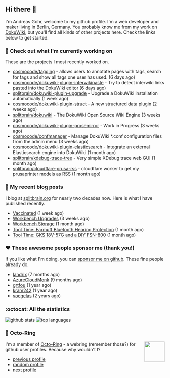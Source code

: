 ## Hi there :wave:

I'm Andreas Gohr, welcome to my github profile. I'm a web developer and maker living in Berlin, Germany. You probably know me from my work on [DokuWiki](https://github.com/splitbrain/dokuwiki), but you'll find all kinds of other projects here. Check the links below to get started.

### :hammer: Check out what I'm currently working on

These are the projects I most recently worked on.


- [cosmocode/tagging](https://github.com/cosmocode/tagging) - allows users to annotate pages with tags, search for tags and show all tags one user has used. (6 days ago)
- [cosmocode/dokuwiki-plugin-interwikipaste](https://github.com/cosmocode/dokuwiki-plugin-interwikipaste) - Try to detect interwiki links pasted into the DokuWiki editor (6 days ago)
- [splitbrain/dokuwiki-plugin-upgrade](https://github.com/splitbrain/dokuwiki-plugin-upgrade) - Upgrade a DokuWiki installation automatically (1 week ago)
- [cosmocode/dokuwiki-plugin-struct](https://github.com/cosmocode/dokuwiki-plugin-struct) - A new structured data plugin (2 weeks ago)
- [splitbrain/dokuwiki](https://github.com/splitbrain/dokuwiki) - The DokuWiki Open Source Wiki Engine (3 weeks ago)
- [cosmocode/dokuwiki-plugin-prosemirror](https://github.com/cosmocode/dokuwiki-plugin-prosemirror) - Work in Progress (3 weeks ago)
- [cosmocode/confmanager](https://github.com/cosmocode/confmanager) - Manage DokuWiki *.conf configuration files from the admin menu (3 weeks ago)
- [cosmocode/dokuwiki-plugin-elasticsearch](https://github.com/cosmocode/dokuwiki-plugin-elasticsearch) - Integrate an external Elasticsearch engine into DokuWiki (1 month ago)
- [splitbrain/xdebug-trace-tree](https://github.com/splitbrain/xdebug-trace-tree) - Very simple XDebug trace web GUI (1 month ago)
- [splitbrain/cloudflare-prusa-rss](https://github.com/splitbrain/cloudflare-prusa-rss) - cloudflare worker to get my prusaprinter models as RSS (1 month ago)

### :scroll: My recent blog posts

I blog at [splitbrain.org](https://www.splitbrain.org) for nearly two decades now. Here is what I have published recently.


- [Vaccinated](https://www.splitbrain.org/blog/2021-05/18-vaccinated) (1 week ago)
- [Workbench Upgrades](https://www.splitbrain.org/blog/2021-05/07-workbench_upgrades) (3 weeks ago)
- [Workbench Storage](https://www.splitbrain.org/blog/2021-05/01-storage_workbench) (1 month ago)
- [Tool Time: Earmuff Bluetooth Hearing Protection](https://www.splitbrain.org/blog/2021-04/28-earmuff_bluetooth_hearing_protection) (1 month ago)
- [Tool Time: GKS 18V-57G and a DIY FSN-800](https://www.splitbrain.org/blog/2021-04/27-gks_18v-57_g_and_a_diy_fsn-800) (1 month ago)

### :hearts:️ These awesome people sponsor me (thank you!)

If you like what I'm doing, you can [sponsor me on github](https://github.com/sponsors/splitbrain). These fine people already do.


- [landrix](https://github.com/landrix) (7 months ago)
- [AzureCloudMonk](https://github.com/AzureCloudMonk) (9 months ago)
- [grtfou](https://github.com/grtfou) (1 year ago)
- [kram242](https://github.com/kram242) (1 year ago)
- [voegelas](https://github.com/voegelas) (2 years ago)

### :octocat: All the statistics

 ![github stats](https://github-readme-stats.vercel.app/api?username=splitbrain&show_icons=true&hide_title=true)
![top languages](https://github-readme-stats.vercel.app/api/top-langs/?username=splitbrain&layout=compact)


### :octopus: Octo-Ring

<img width="64" height="65" src="https://octo-ring.com/static/img/octo.png" align="right" alt="">

I'm a member of [Octo-Ring](https://octo-ring.com/) - a webring (remember those?) for github user profiles. Because why wouldn't I? 

* [previous profile](https://octo-ring.com/p/splitbrain/prev)
* [random profile](https://octo-ring.com/p/splitbrain/random)
* [next profile](https://octo-ring.com/p/splitbrain/next)

